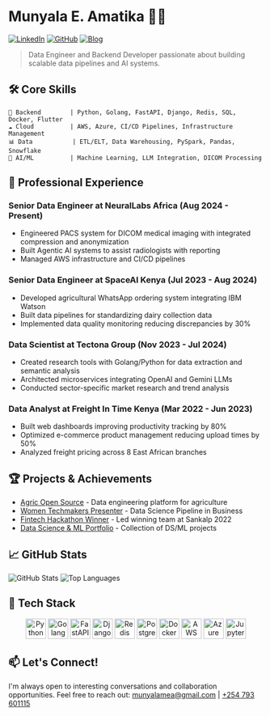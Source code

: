 # Munyala E. Amatika 👨‍💻

[![LinkedIn](https://img.shields.io/badge/LinkedIn-Connect-0077B5?style=flat-square&logo=linkedin)](https://www.linkedin.com/in/eliud-munyala/)
[![GitHub](https://img.shields.io/badge/GitHub-Follow-181717?style=flat-square&logo=github)](https://github.com/meaLuda)
[![Blog](https://img.shields.io/badge/Blog-Visit-FF5722?style=flat-square&logo=blogger)](https://datablockchainai.com/)

> Data Engineer and Backend Developer passionate about building scalable data pipelines and AI systems.

## 🛠️ Core Skills

```
🚀 Backend        | Python, Golang, FastAPI, Django, Redis, SQL, Docker, Flutter
☁️ Cloud          | AWS, Azure, CI/CD Pipelines, Infrastructure Management
📊 Data           | ETL/ELT, Data Warehousing, PySpark, Pandas, Snowflake
🤖 AI/ML          | Machine Learning, LLM Integration, DICOM Processing
```

## 💼 Professional Experience

### Senior Data Engineer at NeuralLabs Africa (Aug 2024 - Present)
- Engineered PACS system for DICOM medical imaging with integrated compression and anonymization
- Built Agentic AI systems to assist radiologists with reporting
- Managed AWS infrastructure and CI/CD pipelines

### Senior Data Engineer at SpaceAI Kenya (Jul 2023 - Aug 2024)
- Developed agricultural WhatsApp ordering system integrating IBM Watson
- Built data pipelines for standardizing dairy collection data
- Implemented data quality monitoring reducing discrepancies by 30%

### Data Scientist at Tectona Group (Nov 2023 - Jul 2024)
- Created research tools with Golang/Python for data extraction and semantic analysis
- Architected microservices integrating OpenAI and Gemini LLMs
- Conducted sector-specific market research and trend analysis

### Data Analyst at Freight In Time Kenya (Mar 2022 - Jun 2023)
- Built web dashboards improving productivity tracking by 80%
- Optimized e-commerce product management reducing upload times by 50%
- Analyzed freight pricing across 8 East African branches

## 🏆 Projects & Achievements

- [Agric Open Source](https://github.com/meaLuda/agric-open-source) - Data engineering platform for agriculture
- [Women Techmakers Presenter](https://github.com/meaLuda/data-science-presentation) - Data Science Pipeline in Business
- [Fintech Hackathon Winner](https://github.com/meaLuda/fintech-hackathon) - Led winning team at Sankalp 2022
- [Data Science & ML Portfolio](https://github.com/meaLuda/data-science-ml-portfolio) - Collection of DS/ML projects

## 📈 GitHub Stats

![GitHub Stats](https://github-readme-stats.vercel.app/api?username=meaLuda&show_icons=true&theme=radical&count_private=true)
![Top Languages](https://github-readme-stats.vercel.app/api/top-langs/?username=meaLuda&layout=compact&theme=radical)

## 🔧 Tech Stack

<div align="center">
  <img src="https://cdn.jsdelivr.net/gh/devicons/devicon/icons/python/python-original.svg" width="40" height="40" alt="Python" />
  <img src="https://cdn.jsdelivr.net/gh/devicons/devicon/icons/go/go-original-wordmark.svg" width="40" height="40" alt="Golang" />
  <img src="https://cdn.jsdelivr.net/gh/devicons/devicon/icons/fastapi/fastapi-original.svg" width="40" height="40" alt="FastAPI" />
  <img src="https://cdn.jsdelivr.net/gh/devicons/devicon/icons/django/django-plain.svg" width="40" height="40" alt="Django" />
  <img src="https://cdn.jsdelivr.net/gh/devicons/devicon/icons/redis/redis-original.svg" width="40" height="40" alt="Redis" />
  <img src="https://cdn.jsdelivr.net/gh/devicons/devicon/icons/postgresql/postgresql-original.svg" width="40" height="40" alt="PostgreSQL" />
  <img src="https://cdn.jsdelivr.net/gh/devicons/devicon/icons/docker/docker-original.svg" width="40" height="40" alt="Docker" />
  <img src="https://cdn.jsdelivr.net/gh/devicons/devicon/icons/amazonwebservices/amazonwebservices-original.svg" width="40" height="40" alt="AWS" />
  <img src="https://cdn.jsdelivr.net/gh/devicons/devicon/icons/azure/azure-original.svg" width="40" height="40" alt="Azure" />
  <img src="https://cdn.jsdelivr.net/gh/devicons/devicon/icons/jupyter/jupyter-original.svg" width="40" height="40" alt="Jupyter" />
</div>

## 📫 Let's Connect!

I'm always open to interesting conversations and collaboration opportunities.
Feel free to reach out: [munyalamea@gmail.com](mailto:munyalamea@gmail.com) | [+254 793 601115](tel:+254793601115)
